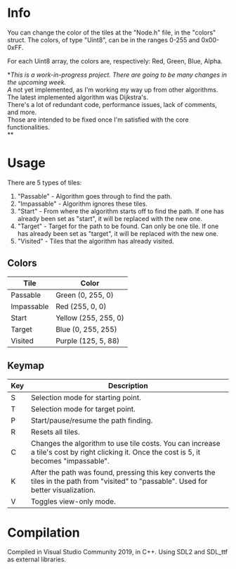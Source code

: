 # Info
You can change the color of the tiles at the "Node.h" file, in the "colors" struct.
The colors, of type "Uint8", can be in the ranges 0-255 and 0x00-0xFF.

For each Uint8 array, the colors are, respectively: Red, Green, Blue, Alpha.

**This is a work-in-progress project. There are going to be many changes in the upcoming week.<br>
A* not yet implemented, as I'm working my way up from other algorithms.<br>
The latest implemented algorithm was Dijkstra's.<br>
There's a lot of redundant code, performance issues, lack of comments, and more.<br>
Those are intended to be fixed once I'm satisfied with the core functionalities.<br>
**
# Usage

There are 5 types of tiles:

1. "Passable" - Algorithm goes through to find the path.
2. "Impassable" - Algorithm ignores these tiles.
3. "Start" - From where the algorithm starts off to find the path. If one has already been set as "start", it will be replaced with the new one.
4. "Target" - Target for the path to be found. Can only be one tile. If one has already been set as "target", it will be replaced with the new one.
5. "Visited" - Tiles that the algorithm has already visited.

## Colors

| Tile | Color |
|------|-------|
| Passable | Green (0, 255, 0) |
| Impassable | Red (255, 0, 0) |
| Start | Yellow (255, 255, 0) |
| Target | Blue (0, 255, 255) |
| Visited | Purple (125, 5, 88) |

## Keymap
| Key | Description |
|-----|-------------|
| S | Selection mode for starting point. |
| T | Selection mode for target point. |
| P | Start/pause/resume the path finding. |
| R | Resets all tiles. |
| C | Changes the algorithm to use tile costs. You can increase a tile's cost by right clicking it. Once the cost is 5, it becomes "impassable". |
| K | After the path was found, pressing this key converts the tiles in the path from "visited" to "passable". Used for better visualization. |
| V | Toggles view-only mode. |

# Compilation
Compiled in Visual Studio Community 2019, in C++. Using SDL2 and SDL_ttf as external libraries.